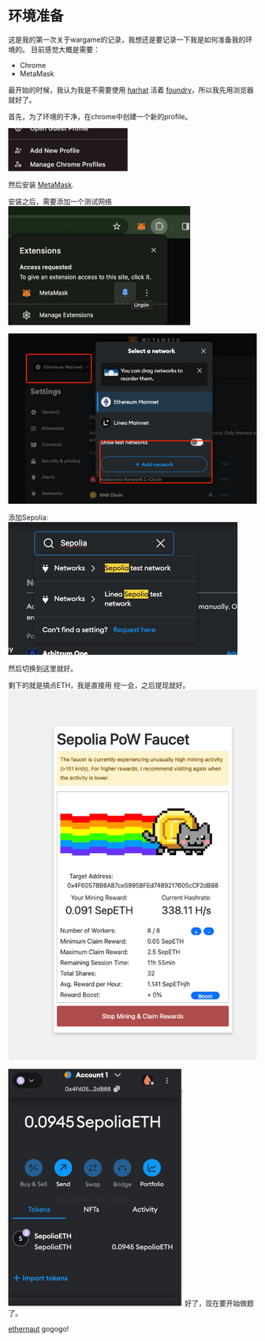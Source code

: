 # 环境准备
 
这是我的第一次关于wargame的记录，我想还是要记录一下我是如何准备我的环境的。
目前感觉大概是需要：

- Chrome
- MetaMask

最开始的时候，我认为我是不需要使用 [harhat](https://hardhat.org/)  活着 [foundry](https://github.com/foundry-rs/foundry)，所以我先用浏览器就好了。


首先，为了环境的干净，在chrome中创建一个新的profile。

![](./res/new_profile.png)


然后安装 [MetaMask](https://chromewebstore.google.com/detail/metamask/nkbihfbeogaeaoehlefnkodbefgpgknn?hl=en-US&utm_source=ext_sidebar).

安装之后，需要添加一个测试网络
![](./res/new_metamask.png)

![](./res/metamask_add_testnet1.png)

添加Sepolia:
![](./res/metamask_sepolia_net.png)

然后切换到这里就好。

剩下的就是搞点ETH，我是直接用 [](https://sepolia-faucet.pk910.de/)
挖一会，之后提现就好。
![](./res/sepolia_pow_faucet.png)

![](./res/sepolia_pow_faucet2.png)
好了，现在要开始做题了。


[ethernaut](https://ethernaut.openzeppelin.com/) gogogo!